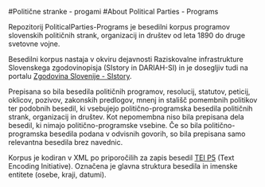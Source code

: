 #Politične stranke - progami
#About Political Parties - Programs

Repozitorij PoliticalParties-Programs je besedilni korpus programov slovenskih političnih strank, organizacij in društev od leta 1890 do druge svetovne vojne.

Besedilni korpus nastaja v okviru dejavnosti Raziskovalne infrastrukture Slovenskega zgodovinopisja (SIstory in DARIAH-SI) in je dosegljiv tudi na portalu [Zgodovina Slovenije - SIstory](http://sistory.si/publikacije/?menu=726).

Prepisana so bila besedila političnih programov, resolucij, statutov, peticij, oklicov, pozivov, zakonskih predlogov, mnenj in stališč pomembnih politikov ter podobnih besedil, ki vsebujejo politično-programska besedila političnih strank, organizacij in društev. Kot nepomembna niso bila prepisana dela besedil, ki nimajo politično-programske vsebine. Če so bila politično-programska besedila podana v odvisnih govorih, so bila prepisana samo relevantna besedila brez navednic.

Korpus je kodiran v XML po priporočilih za zapis besedil [TEI P5](http://www.tei-c.org/index.xml) (Text Encoding Initiative). Označena je glavna struktura besedila in imenske entitete (osebe, kraji, datumi).